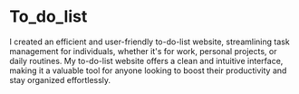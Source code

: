# To_do_list 
I created an efficient and user-friendly to-do-list website, streamlining task management for individuals, whether it's for work, personal projects, or daily routines. My to-do-list website offers a clean and intuitive interface, making it a valuable tool for anyone looking to boost their productivity and stay organized effortlessly.
